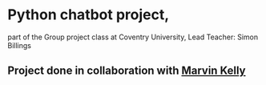 # Python chatbot project, 
part of the Group project class at Coventry University, 
Lead Teacher: Simon Billings

## Project done in collaboration with [Marvin Kelly](https://github.com/kantonio75)
